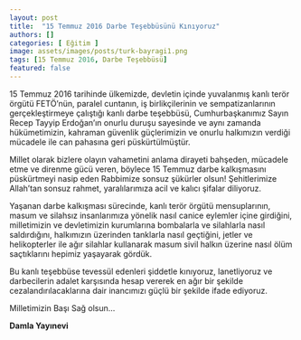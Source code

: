```yaml
---
layout: post
title:  "15 Temmuz 2016 Darbe Teşebbüsünü Kınıyoruz"
authors: []
categories: [ Eğitim ]
image: assets/images/posts/turk-bayragi1.png
tags: [15 Temmuz 2016, Darbe Teşebbüsü]
featured: false
---
```

15 Temmuz 2016 tarihinde ülkemizde, devletin içinde yuvalanmış kanlı terör örgütü FETÖ’nün, paralel cuntanın, iş birlikçilerinin ve sempatizanlarının gerçekleştirmeye çalıştığı kanlı darbe teşebbüsü, Cumhurbaşkanımız Sayın Recep Tayyip Erdoğan’ın onurlu duruşu sayesinde ve aynı zamanda hükümetimizin, kahraman güvenlik güçlerimizin ve onurlu halkımızın verdiği mücadele ile can pahasına geri püskürtülmüştür.

Millet olarak bizlere olayın vahametini anlama dirayeti bahşeden, mücadele etme ve direnme gücü veren, böylece 15 Temmuz darbe kalkışmasını püskürtmeyi nasip eden Rabbimize sonsuz şükürler olsun! Şehitlerimize Allah’tan sonsuz rahmet, yaralılarımıza acil ve kalıcı şifalar diliyoruz.

Yaşanan darbe kalkışması sürecinde, kanlı terör örgütü mensuplarının, masum ve silahsız insanlarımıza yönelik nasıl canice eylemler içine girdiğini, milletimizin ve devletimizin kurumlarına bombalarla ve silahlarla nasıl saldırdığını, halkımızın üzerinden tanklarla nasıl geçtiğini, jetler ve helikopterler ile ağır silahlar kullanarak masum sivil halkın üzerine nasıl ölüm saçtıklarını hepimiz yaşayarak gördük.

Bu kanlı teşebbüse tevessül edenleri şiddetle kınıyoruz, lanetliyoruz ve darbecilerin adalet karşısında hesap vererek en ağır bir şekilde cezalandırılacaklarına dair inancımızı güçlü bir şekilde ifade ediyoruz.

Milletimizin Başı Sağ olsun&#8230;

**Damla Yayınevi**